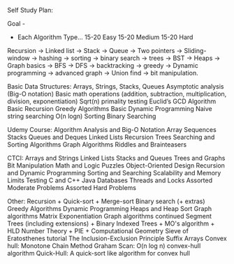 Self Study Plan:

Goal - 
- Each Algorithm Type...
15-20 Easy
15-20 Medium
15-20 Hard

Recursion -> Linked list -> Stack -> Queue -> Two pointers -> Sliding-window -> hashing -> sorting -> binary search -> trees -> BST -> Heaps -> Graph basics -> BFS -> DFS -> backtracking -> greedy -> Dynamic programming -> advanced graph -> Union find -> bit manipulation.




Basic Data Structures: Arrays, Strings, Stacks, Queues
Asymptotic analysis (Big-O notation)
Basic math operations (addition, subtraction, multiplication, division, exponentiation)
Sqrt(n) primality testing
Euclid’s GCD Algorithm
Basic Recursion
Greedy Algorithms
Basic Dynamic Programming
Naive string searching
O(n logn) Sorting
Binary Searching


Udemy Course:
Algorithm Analysis and Big-O Notation
Array Sequences
Stacks Queues and Deques
Linked Lists
Recursion
Trees
Searching and Sorting Algorithms
Graph Algorithms
Riddles and Brainteasers

CTCI:
Arrays and Strings
Linked Lists
Stacks and Queues
Trees and Graphs
Bit Manipulation
Math and Logic Puzzles
Object-Oriented Design
Recursion and Dynamic Programming
Sorting and Searching
Scalability and Memory Limits
Testing
C and C++
Java
Databases
Threads and Locks
Assorted Moderate Problems
Assorted Hard Problems





Other:
Recursion + Quick-sort + Merge-sort
Binary search (+ extras)
Greedy Algorithms
Dynamic Programming
Heaps and Heap Sort
Graph algorithms
Matrix Exponentiation
Graph algorithms continued
Segment Trees (including extensions) + Binary Indexed Trees + MO's algorithm + HLD
Number Theory + PIE + Computational Geometry
Sieve of Eratosthenes tutorial
The Inclusion-Exclusion Principle
Suffix Arrays
Convex hull: Monotone Chain Method
Graham Scan: O(n log n) convex-hull algorithm
Quick-Hull: A quick-sort like algorithm for convex hull